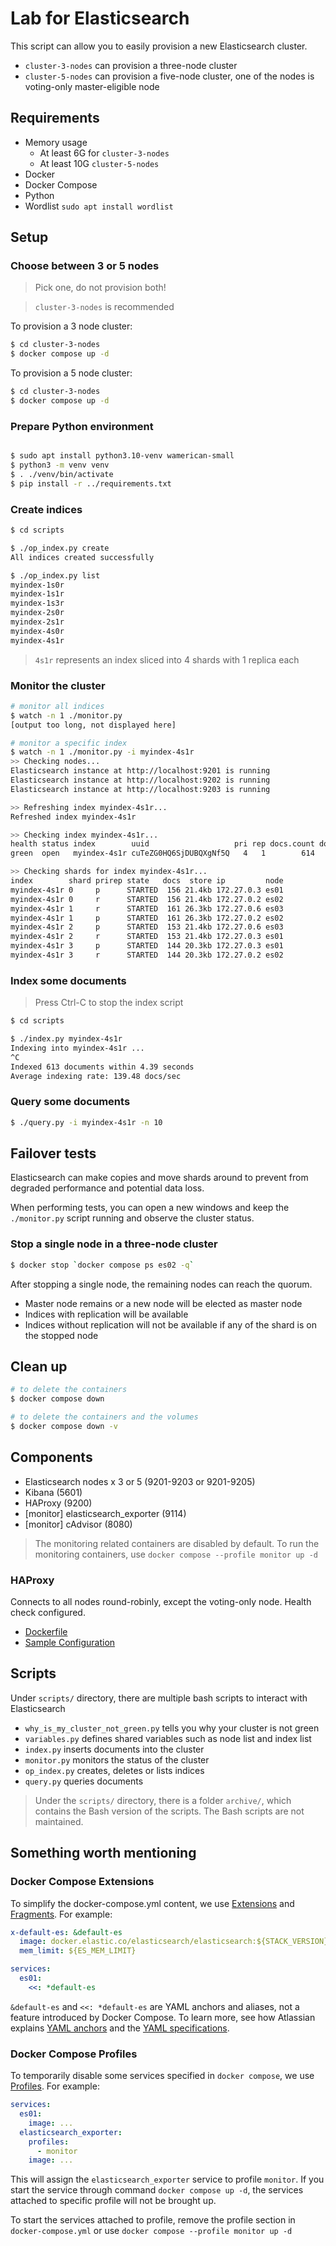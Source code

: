 # Lab for Elasticsearch

This script can allow you to easily provision a new Elasticsearch cluster.

- `cluster-3-nodes` can provision a three-node cluster
- `cluster-5-nodes` can provision a five-node cluster, one of the nodes is voting-only master-eligible node

## Requirements

- Memory usage
  - At least 6G for `cluster-3-nodes`
  - At least 10G `cluster-5-nodes`
- Docker
- Docker Compose
- Python
- Wordlist `sudo apt install wordlist`

## Setup

### Choose between 3 or 5 nodes

> Pick one, do not provision both!

> `cluster-3-nodes` is recommended

To provision a 3 node cluster:
```bash
$ cd cluster-3-nodes
$ docker compose up -d
```

To provision a 5 node cluster:
```bash
$ cd cluster-3-nodes
$ docker compose up -d
```

### Prepare Python environment

```bash

$ sudo apt install python3.10-venv wamerican-small
$ python3 -m venv venv
$ . ./venv/bin/activate
$ pip install -r ../requirements.txt
```

### Create indices

```bash
$ cd scripts

$ ./op_index.py create
All indices created successfully

$ ./op_index.py list
myindex-1s0r
myindex-1s1r
myindex-1s3r
myindex-2s0r
myindex-2s1r
myindex-4s0r
myindex-4s1r
```

> `4s1r` represents an index sliced into 4 shards with 1 replica each

### Monitor the cluster

```bash
# monitor all indices
$ watch -n 1 ./monitor.py
[output too long, not displayed here]

# monitor a specific index
$ watch -n 1 ./monitor.py -i myindex-4s1r
>> Checking nodes...
Elasticsearch instance at http://localhost:9201 is running
Elasticsearch instance at http://localhost:9202 is running
Elasticsearch instance at http://localhost:9203 is running

>> Refreshing index myindex-4s1r...
Refreshed index myindex-4s1r

>> Checking index myindex-4s1r...
health status index        uuid                   pri rep docs.count docs.deleted store.size pri.store.size
green  open   myindex-4s1r cuTeZG0HQ6SjDUBQXgNf5Q   4   1        614            0    179.1kb         89.5kb

>> Checking shards for index myindex-4s1r...
index        shard prirep state   docs  store ip         node
myindex-4s1r 0     p      STARTED  156 21.4kb 172.27.0.3 es01
myindex-4s1r 0     r      STARTED  156 21.4kb 172.27.0.2 es02
myindex-4s1r 1     r      STARTED  161 26.3kb 172.27.0.6 es03
myindex-4s1r 1     p      STARTED  161 26.3kb 172.27.0.2 es02
myindex-4s1r 2     p      STARTED  153 21.4kb 172.27.0.6 es03
myindex-4s1r 2     r      STARTED  153 21.4kb 172.27.0.3 es01
myindex-4s1r 3     p      STARTED  144 20.3kb 172.27.0.3 es01
myindex-4s1r 3     r      STARTED  144 20.3kb 172.27.0.2 es02
```

### Index some documents
> Press Ctrl-C to stop the index script
```bash
$ cd scripts

$ ./index.py myindex-4s1r
Indexing into myindex-4s1r ...
^C
Indexed 613 documents within 4.39 seconds
Average indexing rate: 139.48 docs/sec
```

### Query some documents
```bash
$ ./query.py -i myindex-4s1r -n 10
```

## Failover tests

Elasticsearch can make copies and move shards around to prevent from degraded performance and potential data loss.

When performing tests, you can open a new windows and keep the `./monitor.py` script running and observe the cluster status.

### Stop a single node in a three-node cluster

```bash
$ docker stop `docker compose ps es02 -q`
```

After stopping a single node, the remaining nodes can reach the quorum.

- Master node remains or a new node will be elected as master node
- Indices with replication will be available
- Indices without replication will not be available if any of the shard is on the stopped node

## Clean up

```bash
# to delete the containers
$ docker compose down

# to delete the containers and the volumes
$ docker compose down -v
```

## Components

- Elasticsearch nodes x 3 or 5 (9201-9203 or 9201-9205)
- Kibana (5601)
- HAProxy (9200)
- [monitor] elasticsearch_exporter (9114)
- [monitor] cAdvisor (8080)

> The monitoring related containers are disabled by default. To run the monitoring containers, use `docker compose --profile monitor up -d`

### HAProxy

Connects to all nodes round-robinly, except the voting-only node. Health check configured.

- [Dockerfile](https://github.com/docker-library/haproxy/blob/4fe74fe536642ccfe90c0753767a7f344f820047/2.8/Dockerfile)
- [Sample Configuration](https://learn.microsoft.com/en-us/previous-versions/troubleshoot/winautomation/product-documentation/processrobot-help-files/haproxy-sample-configuration)

## Scripts

Under `scripts/` directory, there are multiple bash scripts to interact with Elasticsearch

- `why_is_my_cluster_not_green.py` tells you why your cluster is not green
- `variables.py` defines shared variables such as node list and index list
- `index.py` inserts documents into the cluster
- `monitor.py` monitors the status of the cluster
- `op_index.py` creates, deletes or lists indices
- `query.py` queries documents

> Under the `scripts/` directory, there is a folder `archive/`, which contains the Bash version of the scripts. The Bash scripts are not maintained.

## Something worth mentioning

### Docker Compose Extensions

To simplify the docker-compose.yml content, we use [Extensions](https://docs.docker.com/compose/compose-file/11-extension/) and [Fragments](https://docs.docker.com/compose/compose-file/10-fragments/). For example:

```yaml
x-default-es: &default-es
  image: docker.elastic.co/elasticsearch/elasticsearch:${STACK_VERSION}
  mem_limit: ${ES_MEM_LIMIT}

services:
  es01:
    <<: *default-es
```

`&default-es` and `<<: *default-es` are YAML anchors and aliases, not a feature introduced by Docker Compose. To learn more, see how Atlassian explains [YAML anchors](https://support.atlassian.com/bitbucket-cloud/docs/yaml-anchors/) and the [YAML specifications](https://yaml.org/spec/1.2.2/#3222-anchors-and-aliases).

### Docker Compose Profiles

To temporarily disable some services specified in `docker compose`, we use [Profiles](https://docs.docker.com/compose/profiles/). For example:
```yaml
services:
  es01:
    image: ...
  elasticsearch_exporter:
    profiles:
      - monitor
    image: ...
```
This will assign the `elasticsearch_exporter` service to profile `monitor`. If you start the service through command `docker compose up -d`, the services attached to specific profile will not be brought up.

To start the services attached to profile, remove the profile section in `docker-compose.yml` or use `docker compose --profile monitor up -d`
